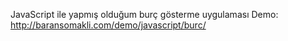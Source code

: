 JavaScript ile yapmış olduğum burç gösterme uygulaması
Demo: http://baransomakli.com/demo/javascript/burc/
